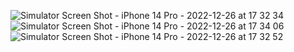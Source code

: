 ![Simulator Screen Shot - iPhone 14 Pro - 2022-12-26 at 17 32 34](https://user-images.githubusercontent.com/102283100/209559262-738b3b65-4f47-4037-b3b0-c86617792ed2.png)![Simulator Screen Shot - iPhone 14 Pro - 2022-12-26 at 17 34 06](https://user-images.githubusercontent.com/102283100/209559258-55a03c1c-c3fc-4131-b8a3-600b903b3e9c.png)![Simulator Screen Shot - iPhone 14 Pro - 2022-12-26 at 17 32 52](https://user-images.githubusercontent.com/102283100/209559266-37145c6f-3efb-4613-8403-d6f61b7848fc.png)
